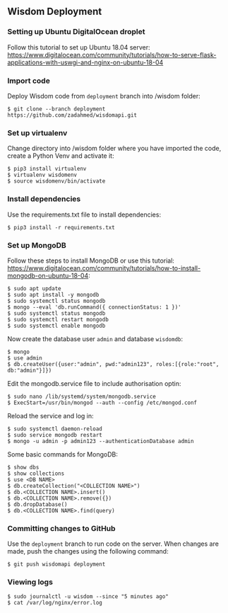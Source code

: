 ## Wisdom Deployment

### Setting up Ubuntu DigitalOcean droplet

Follow this tutorial to set up Ubuntu 18.04 server: https://www.digitalocean.com/community/tutorials/how-to-serve-flask-applications-with-uswgi-and-nginx-on-ubuntu-18-04

### Import code

Deploy Wisdom code from `deployment` branch into /wisdom folder:

    $ git clone --branch deployment https://github.com/zadahmed/wisdomapi.git

### Set up virtualenv

Change directory into /wisdom folder where you have imported the code, create a Python Venv and activate it:

    $ pip3 install virtualenv
    $ virtualenv wisdomenv
    $ source wisdomenv/bin/activate

### Install dependencies

Use the requirements.txt file to install dependencies:

    $ pip3 install -r requirements.txt

### Set up MongoDB

Follow these steps to install MongoDB or use this tutorial: https://www.digitalocean.com/community/tutorials/how-to-install-mongodb-on-ubuntu-18-04:

    $ sudo apt update
    $ sudo apt install -y mongodb
    $ sudo systemctl status mongodb
    $ mongo --eval 'db.runCommand({ connectionStatus: 1 })'
    $ sudo systemctl status mongodb
    $ sudo systemctl restart mongodb
    $ sudo systemctl enable mongodb

Now create the database user `admin` and database `wisdomdb`:

    $ mongo
    $ use admin
    $ db.createUser({user:"admin", pwd:"admin123", roles:[{role:"root", db:"admin"}]})

Edit the mongodb.service file to include authorisation optin:

    $ sudo nano /lib/systemd/system/mongodb.service
    $ ExecStart=/usr/bin/mongod --auth --config /etc/mongod.conf

Reload the service and log in:

    $ sudo systemctl daemon-reload
    $ sudo service mongodb restart
    $ mongo -u admin -p admin123 --authenticationDatabase admin

Some basic commands for MongoDB:

    $ show dbs
    $ show collections
    $ use <DB NAME>
    $ db.createCollection("<COLLECTION NAME>")
    $ db.<COLLECTION NAME>.insert()
    $ db.<COLLECTION NAME>.remove({})
    $ db.dropDatabase()
    $ db.<COLLECTION NAME>.find(query)

### Committing changes to GitHub

Use the `deployment` branch to run code on the server. When changes are made, push the changes using the following command:

    $ git push wisdomapi deployment

### Viewing logs

    $ sudo journalctl -u wisdom --since "5 minutes ago"
    $ cat /var/log/nginx/error.log

